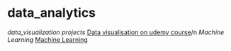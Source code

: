 # data_analytics
*data_visualization projects*
[Data visualisation on udemy course](https://github.com/nafiya1236/data_analytics/blob/main/udemy%20course%20P.ipynb)/n
*Machine Learning*
[Machine Learning](https://github.com/nafiya1236/data_analytics/blob/main/student%20performance%20ML.ipynb)
